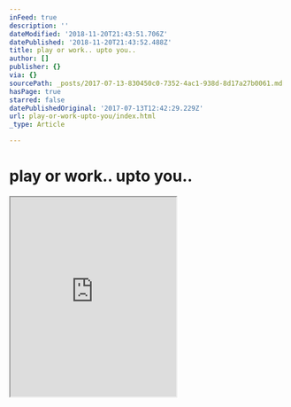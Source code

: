 ```yaml
---
inFeed: true
description: ''
dateModified: '2018-11-20T21:43:51.706Z'
datePublished: '2018-11-20T21:43:52.488Z'
title: play or work.. upto you..
author: []
publisher: {}
via: {}
sourcePath: _posts/2017-07-13-830450c0-7352-4ac1-938d-8d17a27b0061.md
hasPage: true
starred: false
datePublishedOriginal: '2017-07-13T12:42:29.229Z'
url: play-or-work-upto-you/index.html
_type: Article

---
```

# play or work.. upto you..

<iframe src="https://the-grid.github.io/ed-userhtml/?g=eJx1kMtOwzAQRff9CssLurNJSaCp7PApyI9pbMWPyJ7IKl9PFGAHq5HmXF3NGWEgIZRJ-HtREUjFRwBJdS4Wyi3lBJTUYiR1iGu9cW5sqqwmZRbMOVSWAPma7bHhEDXYjyPKHMbw7lR1UnXby_M6jk8ou358vfZv_dBT0rxFJ2k3dJQ48LNDSS8DJSqE3O5bCNUUgCQplm2_IubPf0gDvXj8G06Cf5tNQhfCp5PwcT6Mzr9GrTWmtVeamRx5zcarsM8V1AKlsjXN573l50-nL0fgayA" height="360" style=""></iframe>